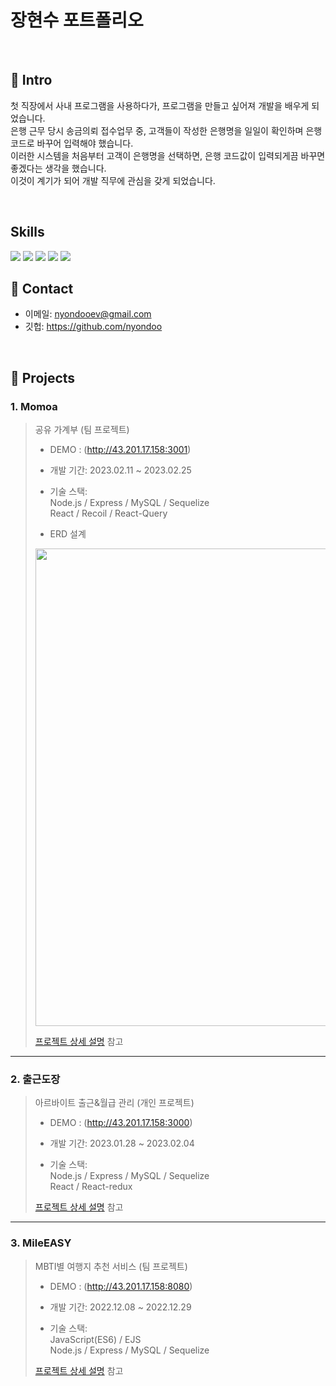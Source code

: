 # 장현수 포트폴리오

</br>

## :pushpin: Intro
첫 직장에서 사내 프로그램을 사용하다가, 프로그램을 만들고 싶어져 개발을 배우게 되었습니다.  
은행 근무 당시 송금의뢰 접수업무 중, 고객들이 작성한 은행명을 일일이 확인하며 은행 코드로 바꾸어 입력해야 했습니다.  
이러한 시스템을 처음부터 고객이 은행명을 선택하면, 은행 코드값이 입력되게끔 바꾸면 좋겠다는 생각을 했습니다.  
이것이 계기가 되어 개발 직무에 관심을 갖게 되었습니다.  

</br>

## Skills
  <img src="https://img.shields.io/badge/Node.js-339933?style=for-the-badge&logo=Node.js&logoColor=white">
  <img src="https://img.shields.io/badge/Express-000000?style=for-the-badge&logo=Express&logoColor=white">
  <img src="https://img.shields.io/badge/MySQL-4479A1?style=for-the-badge&logo=MySQL&logoColor=white">
  <img src="https://img.shields.io/badge/Sequelize-52B0E7?style=for-the-badge&logo=Sequelize&logoColor=white">
  <img src="https://img.shields.io/badge/React-61DAFB?style=for-the-badge&logo=React&logoColor=black">
  
</br>

## :pushpin: Contact
- 이메일: nyondooev@gmail.com
- 깃헙: https://github.com/nyondoo

</br>

## :pushpin: Projects

### 1. Momoa
>공유 가계부 (팀 프로젝트)  
>
>- DEMO : (http://43.201.17.158:3001)
>
>- 개발 기간: 2023.02.11 ~ 2023.02.25 
>  
>- 기술 스택:  
>Node.js / Express / MySQL / Sequelize  
>React / Recoil / React-Query    
>
>- ERD 설계
>
><img width="764" src="https://user-images.githubusercontent.com/116782318/221226448-e03cc19f-1242-492b-8663-7688ef9b2b6d.png">
>
>[프로젝트 상세 설명](https://github.com/nyondoo/momoa) 참고

---

### 2. 출근도장
>아르바이트 출근&월급 관리 (개인 프로젝트) 
>
>- DEMO : (http://43.201.17.158:3000)
> 
>- 개발 기간: 2023.01.28 ~ 2023.02.04  
>  
>- 기술 스택:    
>Node.js / Express / MySQL / Sequelize  
>React / React-redux
>  
>[프로젝트 상세 설명](https://github.com/nyondoo/Check-Work) 참고

---

### 3. MileEASY
>MBTI별 여행지 추천 서비스 (팀 프로젝트)  
>
>- DEMO : (http://43.201.17.158:8080)
>
>- 개발 기간: 2022.12.08 ~ 2022.12.29
>  
>- 기술 스택:  
>JavaScript(ES6)  / EJS  
>Node.js / Express / MySQL / Sequelize
>  
>[프로젝트 상세 설명](https://github.com/nyondoo/mileeasy.git) 참고




